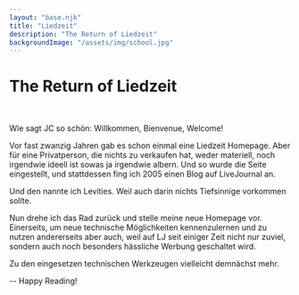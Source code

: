 ```yaml
---
layout: "base.njk"
title: "Liedzeit"
description: "The Return of Liedzeit"
backgroundImage: "/assets/img/school.jpg"
---
```


# The Return of Liedzeit

<br>

Wie sagt JC so schön: Willkommen, Bienvenue, Welcome!

Vor fast zwanzig Jahren gab es schon einmal eine Liedzeit Homepage. 
Aber für eine Privatperson, die nichts zu verkaufen hat, weder materiell, noch irgendwie ideell ist sowas ja irgendwie albern. 
Und so wurde die Seite eingestellt, und stattdessen fing ich 2005 einen Blog auf LiveJournal an.

Und den nannte ich Levities. Weil auch darin nichts Tiefsinnige vorkommen sollte.

Nun drehe ich das Rad zurück und stelle meine neue Homepage vor. Einerseits, um neue technische Möglichkeiten kennenzulernen und zu nutzen andererseits aber auch, weil auf LJ seit einiger Zeit nicht nur zuviel, sondern auch noch besonders hässliche Werbung geschaltet wird.

Zu den eingesetzen technischen Werkzeugen vielleicht demnächst mehr.

-- Happy Reading!






